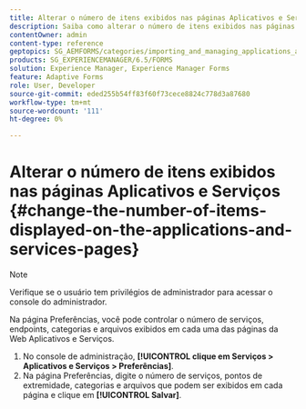 ```yaml
---
title: Alterar o número de itens exibidos nas páginas Aplicativos e Serviços
description: Saiba como alterar o número de itens exibidos nas páginas Aplicativos e Serviços.
contentOwner: admin
content-type: reference
geptopics: SG_AEMFORMS/categories/importing_and_managing_applications_and_archives
products: SG_EXPERIENCEMANAGER/6.5/FORMS
solution: Experience Manager, Experience Manager Forms
feature: Adaptive Forms
role: User, Developer
source-git-commit: eded255b54ff83f60f73cece8824c778d3a87680
workflow-type: tm+mt
source-wordcount: '111'
ht-degree: 0%

---
```


# Alterar o número de itens exibidos nas páginas Aplicativos e Serviços {#change-the-number-of-items-displayed-on-the-applications-and-services-pages}

>[!NOTE]
> 
> Verifique se o usuário tem privilégios de administrador para acessar o console do administrador.

Na página Preferências, você pode controlar o número de serviços, endpoints, categorias e arquivos exibidos em cada uma das páginas da Web Aplicativos e Serviços.

1. No console de administração, **[!UICONTROL clique em Serviços > Aplicativos e Serviços > Preferências]**.
1. Na página Preferências, digite o número de serviços, pontos de extremidade, categorias e arquivos que podem ser exibidos em cada página e clique em **[!UICONTROL Salvar]**.
